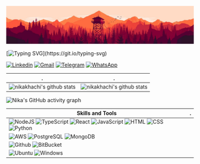 ![](./header.jpg)

[![Typing SVG](https://readme-typing-svg.herokuapp.com?color=%2336BCF7&center=true&vCenter=true&width=600&lines=Hi+there,+I+am+Nika+Khachiashvili;+Welcome+to+My+Profile!;)](https://git.io/typing-svg)


[![Linkedin](https://img.shields.io/badge/LinkedIn-0077B5?style=for-the-badge&logo=linkedin&logoColor=white)](https://www.linkedin.com/in/nika-khachiashvili/)
[![Gmail](https://img.shields.io/badge/Gmail-D14836?style=for-the-badge&logo=gmail&logoColor=white)](mailto:n.khachiashvili@gmail.com)
[![Telegram](https://img.shields.io/badge/Telegram-2CA5E0?style=for-the-badge&logo=telegram&logoColor=white)](https://t.me/nikakhachi)
[![WhatsApp](https://img.shields.io/badge/WhatsApp-25D366?style=for-the-badge&logo=whatsapp&logoColor=white)](https://wa.me/+995598949440)

 . | .
--- | --- 
![nikakhachi's github stats](https://github-readme-stats.vercel.app/api?username=nikakhachi&show_icons=true&theme=radical&include_all_commits=true) | ![nikakhachi's github stats](https://github-readme-stats.vercel.app/api/top-langs/?username=nikakhachi&theme=radical&layout=compact)

![Nika's GitHub activity graph](https://activity-graph.herokuapp.com/graph?username=nikakhachi&hide_border=true&theme=redical)

<!-- Skills and Tools -->
Skills and Tools | .
--- | ---
 | ![NodeJS](https://img.shields.io/badge/Node.js-43853D?style=for-the-badge&logo=node.js&logoColor=white) ![TypeScript](https://img.shields.io/badge/TypeScript-007ACC?style=for-the-badge&logo=typescript&logoColor=white) ![React](https://img.shields.io/badge/React-20232A?style=for-the-badge&logo=react&logoColor=61DAFB) ![JavaScript](https://img.shields.io/badge/JavaScript-F7DF1E?style=for-the-badge&logo=javascript&logoColor=black)  ![HTML](https://img.shields.io/badge/HTML5-E34F26?style=for-the-badge&logo=html5&logoColor=white) ![CSS](https://img.shields.io/badge/CSS3-1572B6?style=for-the-badge&logo=css3&logoColor=white) ![Python](https://img.shields.io/badge/Python-14354C?style=for-the-badge&logo=python&logoColor=white)
 | ![AWS](https://img.shields.io/badge/Amazon_AWS-232F3E?style=for-the-badge&logo=amazon-aws&logoColor=white) ![PostgreSQL](https://img.shields.io/badge/PostgreSQL-316192?style=for-the-badge&logo=postgresql&logoColor=white) ![MongoDB](https://img.shields.io/badge/MongoDB-4EA94B?style=for-the-badge&logo=mongodb&logoColor=white)
 | ![Github](https://img.shields.io/badge/GitHub-100000?style=for-the-badge&logo=github&logoColor=white) ![BitBucket](https://img.shields.io/badge/Bitbucket-330F63?style=for-the-badge&logo=bitbucket&logoColor=white)
 | ![Ubuntu](https://img.shields.io/badge/Ubuntu-E95420?style=for-the-badge&logo=ubuntu&logoColor=white) ![Windows](https://img.shields.io/badge/Windows-0078D6?style=for-the-badge&logo=windows&logoColor=white)
  
